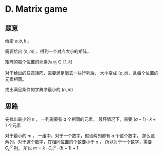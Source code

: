 # D. Matrix game

## 题意 

给定 $a, b, k$ 。

需要给出 $(n, m)$ ，得到一个对应大小的矩阵，

矩阵的每个位置的元素为 $a_i \in [1, k]$

对于给出的任意矩阵，需要满足删去一些行列后，
大小变成 $(a, b)$，且每个位置的元素相同。

找出满足条件的字典序最小的 $(n, m)$

## 思路

先找出最小的 $n$ ，
一列需要有 $a$ 个相同的元素，
最坏情况下，需要 $(a - 1) \cdot k + 1$ 个元素

对于最小的 $m$ ，
一组中，对于一个数字，假设两列都有 $a$ 个这个数字，
那么这两列，对于这个数字，在相同位置的个数要小于 $a$ ，
所以对于一个数字，需要 $C^a_n$ 列。
所以 $m = k \cdot C^a_n \cdot (b - 1) + 1$